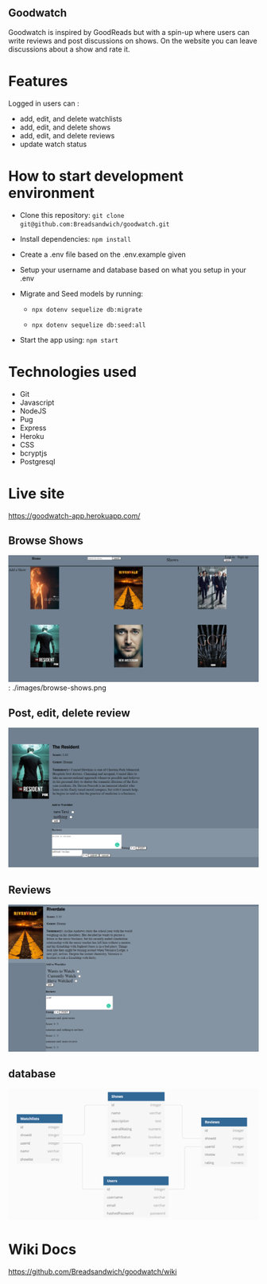 ## Goodwatch
Goodwatch is inspired by GoodReads but with a spin-up where users can write reviews and post discussions on shows. On the website you can leave discussions about a show and rate it.

# Features
 Logged in users can :
  - add, edit, and delete watchlists
  - add, edit, and delete shows
  - add, edit, and delete reviews
  - update watch status

# How to start development environment
 * Clone this repository: ```git clone git@github.com:Breadsandwich/goodwatch.git```

* Install dependencies: ```npm install```

*  Create a .env file based on the .env.example given

*  Setup your username and database based on what you setup in your .env

* Migrate and Seed models by running:

   * ```npx dotenv sequelize db:migrate```

   * ```npx dotenv sequelize db:seed:all```

* Start the app using: ```npm start```

# Technologies used
* Git
* Javascript
* NodeJS
* Pug
* Express
* Heroku
* CSS
* bcryptjs
* Postgresql

# Live site
https://goodwatch-app.herokuapp.com/

## Browse Shows
![browse]: ./images/browse-shows.png

## Post, edit, delete review
![edit-review]

## Reviews
![reviews]

## database
![database]

# Wiki Docs
https://github.com/Breadsandwich/goodwatch/wiki


[edit-review]: ./images/goodwatch-edit-review.png
[browse]: ./images/browse-shows.png
[reviews]: ./images/example-show-page.png
[database]: ./images/db_diagram.png
